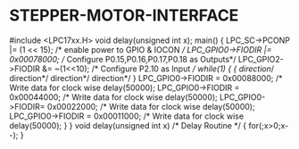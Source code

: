 # STEPPER-MOTOR-INTERFACE
#include <LPC17xx.H>
void delay(unsigned int x);
main()
{
LPC_SC->PCONP |= (1 << 15); /* enable power to GPIO & IOCON */
LPC_GPIO0->FIODIR |= 0x00078000; /* Configure P0.15,P0.16,P0.17,P0.18 as
Outputs*/
LPC_GPIO2->FIODIR &= ~(1<<10); /* Configure P2.10 as Input */
while(1)
{
{
direction*/ direction*/ direction*/
direction*/
}
LPC_GPIO0->FIODIR =
0x00088000;
/* Write data for clock wise
delay(50000);
LPC_GPIO0->FIODIR = 0x00044000; /*
Write data for clock wise
delay(50000);
LPC_GPIO0->FIODIR= 0x00022000; /*
Write data for clock wise
delay(50000);
LPC_GPIO0->FIODIR =
0x00011000;
/* Write data for clock wise
delay(50000);
}
}
void delay(unsigned int x) /* Delay Routine */
{
for(;x>0;x--);
}
